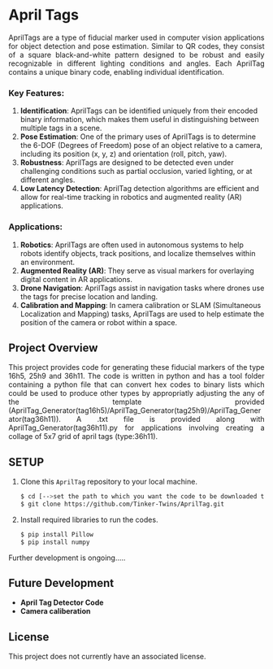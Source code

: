 # April Tags

<p align="justify">
AprilTags are a type of fiducial marker used in computer vision applications for object detection and pose estimation. Similar to QR codes, they consist of a square black-and-white pattern designed to be robust and easily recognizable in different lighting conditions and angles. Each AprilTag contains a unique binary code, enabling individual identification.
</p>

### Key Features:

1. **Identification**: AprilTags can be identified uniquely from their encoded binary information, which makes them useful in distinguishing between multiple tags in a scene.
2. **Pose Estimation**: One of the primary uses of AprilTags is to determine the 6-DOF (Degrees of Freedom) pose of an object relative to a camera, including its position (x, y, z) and orientation (roll, pitch, yaw).
3. **Robustness**: AprilTags are designed to be detected even under challenging conditions such as partial occlusion, varied lighting, or at different angles.
4. **Low Latency Detection**: AprilTag detection algorithms are efficient and allow for real-time tracking in robotics and augmented reality (AR) applications.
   
### Applications:

1. **Robotics**: AprilTags are often used in autonomous systems to help robots identify objects, track positions, and localize themselves within an environment.
2. **Augmented Reality (AR)**: They serve as visual markers for overlaying digital content in AR applications.
3. **Drone Navigation**: AprilTags assist in navigation tasks where drones use the tags for precise location and landing.
4. **Calibration and Mapping**: In camera calibration or SLAM (Simultaneous Localization and Mapping) tasks, AprilTags are used to help estimate the position of the camera or robot within a space.

## Project Overview
<p align="justify">
This project provides code for generating these fiducial markers of the type 16h5, 25h9 and 36h11. The code is written in python and  has a tool folder containing a python file that can convert hex codes to binary lists which could be used to produce other types by appropriatly adjusting the any of the template provided (AprilTag_Generator(tag16h5)/AprilTag_Generator(tag25h9)/AprilTag_Generator(tag36h11)). A .txt file is provided along with AprilTag_Generator(tag36h11).py for applications involving creating a collage of 5x7 grid of april tags (type:36h11).
</p>

## SETUP

1. Clone this `AprilTag` repository to your local machine.

    ```bash
    $ cd [-->set the path to which you want the code to be downloaded to<--]
    $ git clone https://github.com/Tinker-Twins/AprilTag.git
    ```
2. Install required libraries to run the codes.

    ```bash
    $ pip install Pillow
    $ pip install numpy
    ```


Further development is ongoing.....

## Future Development

- **April Tag Detector Code**
- **Camera caliberation**


## License

This project does not currently have an associated license.
